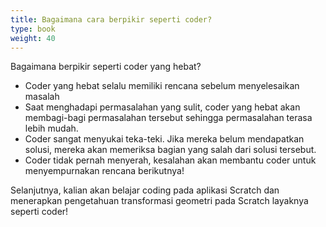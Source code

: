 ```yaml
---
title: Bagaimana cara berpikir seperti coder?
type: book
weight: 40
---
```


Bagaimana berpikir seperti coder yang hebat?

- Coder yang hebat selalu memiliki rencana sebelum menyelesaikan masalah
- Saat menghadapi permasalahan yang sulit, coder yang hebat akan membagi-bagi permasalahan tersebut sehingga permasalahan terasa lebih mudah.
- Coder sangat menyukai teka-teki. Jika mereka belum mendapatkan solusi, mereka akan memeriksa bagian yang salah dari solusi tersebut.
- Coder tidak pernah menyerah, kesalahan akan membantu coder untuk menyempurnakan rencana berikutnya!

Selanjutnya, kalian akan belajar coding pada aplikasi Scratch dan menerapkan pengetahuan transformasi geometri pada Scratch layaknya seperti coder!
